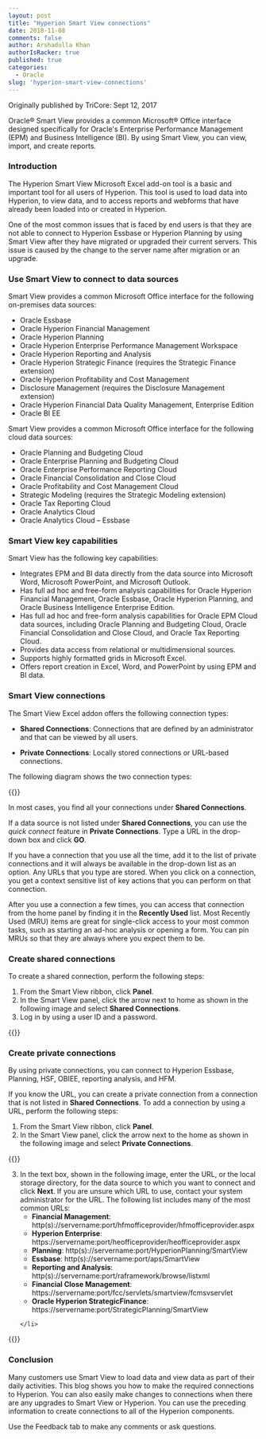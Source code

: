 ```yaml
---
layout: post
title: "Hyperion Smart View connections"
date: 2018-11-08
comments: false
author: Arshadulla Khan
authorIsRacker: true
published: true
categories:
  - Oracle
slug: 'hyperion-smart-view-connections' 
---
```


Originally published by TriCore: Sept 12, 2017

Oracle&reg; Smart View provides a common Microsoft&reg; Office interface
designed specifically for Oracle's Enterprise Performance Management (EPM) and
Business Intelligence (BI). By using Smart View, you can view, import, and
create reports.

<!--more-->

### Introduction

The Hyperion Smart View Microsoft Excel add-on tool is a basic and important tool
for all users of Hyperion. This tool is used to load data into Hyperion, to view
data, and to access reports and webforms that have already been loaded into or
created in Hyperion.

One of the most common issues that is faced by end users is that they are not
able to connect to Hyperion Essbase or Hyperion Planning by using Smart View
after they have migrated or upgraded their current servers. This issue is caused
by the change to the server name after migration or an upgrade.

### Use Smart View to connect to data sources

Smart View provides a common Microsoft Office interface for the following
on-premises data sources:

-	Oracle Essbase
-	Oracle Hyperion Financial Management
-	Oracle Hyperion Planning
-	Oracle Hyperion Enterprise Performance Management Workspace
-	Oracle Hyperion Reporting and Analysis
-	Oracle Hyperion Strategic Finance (requires the Strategic Finance extension)
-	Oracle Hyperion Profitability and Cost Management
-	Disclosure Management (requires the Disclosure Management extension)
-	Oracle Hyperion Financial Data Quality Management, Enterprise Edition
-	Oracle BI EE

Smart View provides a common Microsoft Office interface for the following cloud
data sources:

-	Oracle Planning and Budgeting Cloud
-	Oracle Enterprise Planning and Budgeting Cloud
-	Oracle Enterprise Performance Reporting Cloud
-	Oracle Financial Consolidation and Close Cloud
-	Oracle Profitability and Cost Management Cloud
-	Strategic Modeling (requires the Strategic Modeling extension)
-	Oracle Tax Reporting Cloud
-	Oracle Analytics Cloud
-	Oracle Analytics Cloud – Essbase

### Smart View key capabilities

Smart View has the following key capabilities:

-	Integrates EPM and BI data directly from the data source into Microsoft
Word, Microsoft PowerPoint, and Microsoft Outlook.
-	Has full ad hoc and free-form analysis capabilities for Oracle Hyperion
Financial Management, Oracle Essbase, Oracle Hyperion Planning, and Oracle
Business Intelligence Enterprise Edition.
-	Has full ad hoc and free-form analysis capabilities for Oracle EPM Cloud data
sources, including Oracle Planning and Budgeting Cloud, Oracle Financial
Consolidation and Close Cloud, and Oracle Tax Reporting Cloud.
-	Provides data access from relational or multidimensional sources.
-	Supports highly formatted grids in Microsoft Excel.
-	Offers report creation in Excel, Word, and PowerPoint by using EPM and BI data.

### Smart View connections

The Smart View Excel addon offers the following connection types:

- **Shared Connections**: Connections that are defined by an administrator and
that can be viewed by all users.

- **Private Connections**: Locally stored connections or URL-based connections.

The following diagram shows the two connection types:

{{<image src="Picture1.png" title="" alt="">}}

In most cases, you find all your connections under **Shared Connections**.

If a data source is not listed under **Shared Connections**, you can use the
*quick connect* feature in **Private Connections**. Type a URL in the drop-down
box and click **GO**.

If you have a connection that you use all the time, add it to the list of
private connections and it will always be available in the drop-down list as an
option. Any URLs that you type are stored. When you click on a connection, you
get a context sensitive list of key actions that you can perform on that
connection.

After you use a connection a few times, you can access that connection from the
home panel by finding it in the **Recently Used** list. Most Recently Used (MRU)
items are great for single-click access to your most common tasks, such as
starting an ad-hoc analysis or opening a form. You can pin MRUs so that they
are always where you expect them to be.

### Create shared connections

To create a shared connection, perform the following steps:

1.	From the Smart View ribbon, click **Panel**.
2.	In the Smart View panel, click the arrow next to home as shown in the
following image and select **Shared Connections**.
3.	Log in by using a user ID and a password.

{{<image src="Picture2.png" title="" alt="">}}

### Create private connections

By using private connections, you can connect to Hyperion Essbase, Planning, HSF,
OBIEE, reporting analysis, and HFM.

If you know the URL, you can create a private connection from a connection that
is not listed in **Shared Connections**. To add a connection by using a URL,
perform the following steps:

1.	From the Smart View ribbon, click **Panel**.
2.	In the Smart View panel, click the arrow next to the home as shown in the
following image and select **Private Connections**.

{{<image src="Picture3.png" title="" alt="">}}

<ol start=3>
    <li> 	In the text box, shown in the following image, enter the URL, or the local
storage directory, for the data source to which you want to connect and click
<b>Next</b>. If you are unsure which URL to use, contact your system administrator
for the URL. The following list includes many of the most common URLs:

</br>
<ul>
<li><b>Financial Management</b>: http(s)://servername:port/hfmofficeprovider/hfmofficeprovider.aspx</li>
<li><b>Hyperion Enterprise</b>: https://servername:port/heofficeprovider/heofficeprovider.aspx</li>
<li><b>Planning</b>: http(s)://servername:port/HyperionPlanning/SmartView</li>
<li><b>Essbase</b>: http(s)://servername:port/aps/SmartView</li>
<li><b>Reporting and Analysis</b>: http(s)://servername:port/raframework/browse/listxml</li>
<li><b>Financial Close Management</b>: https://servername:port/fcc/servlets/smartview/fcmsvservlet</li>
<li><b>Oracle Hyperion StrategicFinance</b>: https://servername:port/StrategicPlanning/SmartView</li>
</ul>

    </li>
</ol>

{{<image src="Picture4.png" title="" alt="">}}

### Conclusion

Many customers use Smart View to load data and view data as part of their daily
activities. This blog shows you how to make the required connections to
Hyperion. You can also easily make changes to connections when there are any
upgrades to Smart View or Hyperion. You can use the preceding information to
create connections to all of the Hyperion components.

Use the Feedback tab to make any comments or ask questions.
